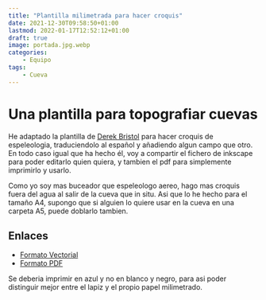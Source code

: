 ```yaml
---
title: "Plantilla milimetrada para hacer croquis"
date: 2021-12-30T09:58:50+01:00
lastmod: 2022-01-17T12:52:12+01:00
draft: true
image: portada.jpg.webp
categories:
    - Equipo
tags:
    - Cueva
---
```


# Una plantilla para topografiar cuevas

He adaptado la plantilla de [Derek Bristol](https://www.derekbristol.com/survey-efficiency) para hacer croquis de espeleologia, traduciendolo al español y añadiendo algun campo que otro. En todo caso igual que ha hecho él, voy a compartir el fichero de inkscape para poder editarlo quien quiera, y tambien el pdf para simplemente imprimirlo y usarlo.

Como yo soy mas buceador que espeleologo aereo, hago mas croquis fuera del agua al salir de la cueva que in situ. Asi que lo he hecho para el tamaño A4, supongo que si alguien lo quiere usar en la cueva en una carpeta A5, puede doblarlo tambien.

## Enlaces

* [Formato Vectorial](plantilla.ai)
* [Formato PDF](plantilla.pdf)

Se deberia imprimir en azul y no en blanco y negro, para asi poder distinguir mejor entre el lapiz y el propio papel milimetrado.